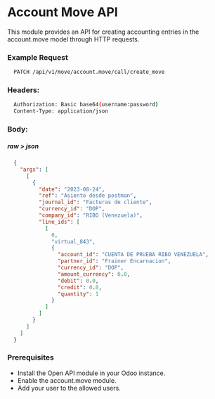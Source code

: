 # Account Move API
This module provides an API for creating accounting entries in the account.move model through HTTP requests.

### Example Request
```bash
  PATCH /api/v1/move/account.move/call/create_move
```

### Headers:
```bash
  Authorization: Basic base64(username:password)
  Content-Type: application/json
```

### Body:
##### raw > json
```json
  {
    "args": [
      [
        {
          "date": "2023-08-24",
          "ref": "Asiento desde postman",
          "journal_id": "Facturas de cliente",
          "currency_id": "DOP",
          "company_id": "RIBO (Venezuela)",
          "line_ids": [
            [
              0,
              "virtual_843",
              {
                "account_id": "CUENTA DE PRUEBA RIBO VENEZUELA",
                "partner_id": "Frainer Encarnacion",
                "currency_id": "DOP",
                "amount_currency": 0.0,
                "debit": 0.0,
                "credit": 0.0,
                "quantity": 1
              }
            ]
          ]
        }
      ]
    ]
  }
```
### Prerequisites
- Install the Open API module in your Odoo instance.
- Enable the account.move module.
- Add your user to the allowed users.
